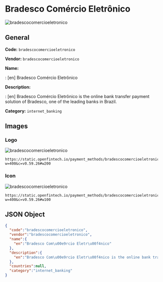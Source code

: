 
# Bradesco Comércio Eletrônico 
![bradescocomercioeletronico](https://static.openfintech.io/payment_methods/bradescocomercioeletronico/logo.svg?w=400&c=v0.59.26#w200)  

## General 
**Code:** `bradescocomercioeletronico` 
 
**Vendor:** `bradescocomercioeletronico` 
 
**Name:**  
 
:	[en] Bradesco Comércio Eletrônico  
 
**Description:**  
 
: [en] Bradesco Comércio Eletrônico is the online bank transfer payment solution of Bradesco, one of the leading banks in Brazil.  
 
**Category:** `internet_banking` 
 

## Images 

### Logo 
![bradescocomercioeletronico](https://static.openfintech.io/payment_methods/bradescocomercioeletronico/logo.svg?w=400&c=v0.59.26#w200)  

```
https://static.openfintech.io/payment_methods/bradescocomercioeletronico/logo.svg?w=400&c=v0.59.26#w200
```  

### Icon 
![bradescocomercioeletronico](https://static.openfintech.io/payment_methods/bradescocomercioeletronico/icon.svg?w=400&c=v0.59.26#w100)  

```
https://static.openfintech.io/payment_methods/bradescocomercioeletronico/icon.svg?w=400&c=v0.59.26#w100
```  

## JSON Object 

```json
{
  "code":"bradescocomercioeletronico",
  "vendor":"bradescocomercioeletronico",
  "name":{
    "en":"Bradesco Com\u00e9rcio Eletr\u00f4nico"
  },
  "description":{
    "en":"Bradesco Com\u00e9rcio Eletr\u00f4nico is the online bank transfer payment solution of Bradesco, one of the leading banks in Brazil."
  },
  "countries":null,
  "category":"internet_banking"
}
```  

